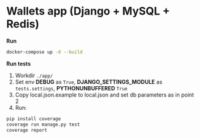 Wallets app (Django + MySQL + Redis)
================

**Run**
```sh
docker-compose up -d --build
```

**Run tests**
1. Workdir `./app/`
2. Set env **DEBUG** as `True`, **DJANGO_SETTINGS_MODULE** as `tests.settings`, **PYTHONUNBUFFERED** `True`
3. Copy local.json.example to local.json and set db parameters as in point 2
4. Run:
```sh
pip install coverage
coverage run manage.py test
coverage report
```